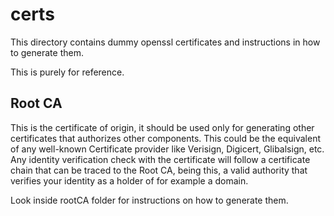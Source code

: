 # certs

This directory contains dummy openssl certificates and instructions in how to generate them.

This is purely for reference.

## Root CA
This is the certificate of origin, it should be used only for generating other certificates that authorizes
other components. This could be the equivalent of any well-known Certificate provider like Verisign, Digicert, Glibalsign, etc.
Any identity verification check with the certificate will follow a certificate chain that can be traced to the Root CA, being
this, a valid authority that verifies your identity as a holder of for example a domain.

Look inside rootCA folder for instructions on how to generate them.